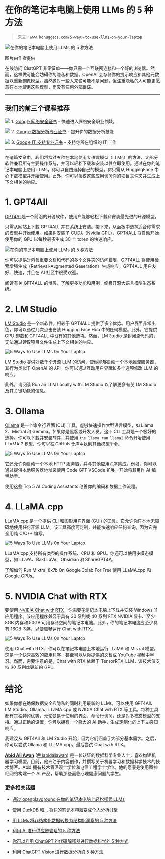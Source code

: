 # 在你的笔记本电脑上使用 LLMs 的 5 种方法

> 原文：[`www.kdnuggets.com/5-ways-to-use-llms-on-your-laptop`](https://www.kdnuggets.com/5-ways-to-use-llms-on-your-laptop)

![在你的笔记本电脑上使用 LLMs 的 5 种方法](img/959531228a0af4fd6fcf399f422784d8.png)

图片由作者提供

在线访问 ChatGPT 非常简单——你只需一个互联网连接和一个好的浏览器。然而，这样做可能会妨碍你的隐私和数据。OpenAI 会存储你的提示响应和其他元数据以重新训练模型。虽然这对一些人来说可能不是问题，但注重隐私的人可能更愿意在本地使用这些模型，而没有任何外部跟踪。

* * *

## 我们的前三个课程推荐

![](img/0244c01ba9267c002ef39d4907e0b8fb.png) 1\. [Google 网络安全证书](https://www.kdnuggets.com/google-cybersecurity) - 快速进入网络安全职业领域。

![](img/e225c49c3c91745821c8c0368bf04711.png) 2\. [Google 数据分析专业证书](https://www.kdnuggets.com/google-data-analytics) - 提升你的数据分析技能

![](img/0244c01ba9267c002ef39d4907e0b8fb.png) 3\. [Google IT 支持专业证书](https://www.kdnuggets.com/google-itsupport) - 支持你所在组织的 IT 工作

* * *

在这篇文章中，我们将探讨五种在本地使用大语言模型（LLMs）的方法。大部分软件兼容所有主要操作系统，并可以轻松下载和安装以供立即使用。通过在你的笔记本电脑上使用 LLMs，你可以自由选择自己的模型。你只需从 HuggingFace 中心下载模型并开始使用。此外，你可以授权这些应用访问你的项目文件夹并生成上下文相关的响应。

# 1\. GPT4All

[GPT4All](https://gpt4all.io/index.html)是一个前沿的开源软件，使用户能够轻松下载和安装最先进的开源模型。

只需从网站上下载 GPT4ALL 并在系统上安装。接下来，从面板中选择适合你需求的模型并开始使用。如果你安装了 CUDA（Nvidia GPU），GPT4ALL 将自动开始使用你的 GPU 以每秒最多生成 30 个 token 的快速响应。

![在你的笔记本电脑上使用 LLMs 的 5 种方法](img/c68d67ddd46c9442bee98a695cfe0c78.png)

你可以提供对包含重要文档和代码的多个文件夹的访问权限，GPT4ALL 将使用检索增强生成（Retrieval-Augmented Generation）生成响应。GPT4ALL 用户友好、快速，并且在 AI 社区中很受欢迎。

阅读有关 GPT4ALL 的博客，了解更多功能和用例：终极开源大语言模型生态系统。

# 2\. LM Studio

[LM Studio](https://lmstudio.ai/) 是一个新软件，相较于 GPT4ALL 提供了多个优势。用户界面非常出色，你可以通过几次点击安装 Hugging Face Hub 中的任何模型。此外，它提供 GPU 卸载和 GPT4ALL 中没有的其他选项。然而，LM Studio 是封闭源代码的，无法通过读取项目文件生成上下文相关的响应。

![5 Ways To Use LLMs On Your Laptop](img/4f5f0c4245979ed4d3f59ee7f7e28f52.png)

LM Studio 提供对数千个开源 LLM 的访问，使你能够启动一个本地推理服务器，其行为类似于 OpenAI 的 API。你可以通过互动用户界面和多个选项修改 LLM 的响应。

此外，请阅读 Run an LLM Locally with LM Studio 以了解更多有关 LM Studio 及其关键功能的信息。

# 3\. Ollama

[Ollama](https://github.com/ollama/ollama) 是一个命令行界面 (CLI) 工具，能够快速操作大型语言模型，如 Llama 2、Mistral 和 Gemma。如果你是黑客或开发人员，这个 CLI 工具是一个极好的选择。你可以下载并安装软件，并使用 `the llama run llama2` 命令开始使用 LLaMA 2 模型。你可以在 GitHub 仓库中找到其他模型命令。

![5 Ways To Use LLMs On Your Laptop](img/33c8e965b3f5c20325e58d9f9749d31c.png)

它还允许你启动一个本地 HTTP 服务器，并与其他应用程序集成。例如，你可以通过提供本地服务器地址来使用 Code GPT VSCode 扩展，开始将其用作 AI 编程助手。

使用这些 Top 5 AI Coding Assistants 改善你的编码和数据工作流程。

# 4\. LLaMA.cpp

[LLaMA.cpp](https://github.com/ggerganov/llama.cpp) 是一个提供 CLI 和图形用户界面 (GUI) 的工具。它允许你在本地无障碍地使用任何开源 LLM。该工具高度可定制，并能快速响应任何查询，因为它完全用纯 C/C++ 编写。

![5 Ways To Use LLMs On Your Laptop](img/e9ff13b2925d46e2dde511a831ca7d36.png)

LLaMA.cpp 支持所有类型的操作系统、CPU 和 GPU。你还可以使用多模态模型，如 LLaVA、BakLLaVA、Obsidian 和 ShareGPT4V。

了解如何 Run Mixtral 8x7b On Google Colab For Free 使用 LLaMA.cpp 和 Google GPUs。

# 5\. NVIDIA Chat with RTX

要使用 [NVIDIA Chat with RTX](https://www.nvidia.com/en-us/ai-on-rtx/chat-with-rtx-generative-ai/)，你需要在笔记本电脑上下载并安装 Windows 11 应用程序。该应用程序兼容于具有 30 系列或 40 系列 RTX NVIDIA 显卡、至少 8GB 内存和 50GB 可用存储空间的笔记本电脑。此外，你的笔记本电脑应至少具有 16GB 内存，以便顺畅运行 Chat with RTX。

![5 Ways To Use LLMs On Your Laptop](img/62b35ec13c71bd6451ed392e51013cb6.png)

使用 Chat with RTX，你可以在笔记本电脑上本地运行 LLaMA 和 Mistral 模型。这是一个快速高效的应用程序，甚至可以从你提供的文档或 YouTube 视频中学习。然而，需要注意的是，Chat with RTX 依赖于 TensorRTX-LLM，该技术仅支持 30 系列或更新的 GPU。

# 结论

如果你想在确保数据安全和隐私的同时利用最新的 LLMs，可以使用 GPT4All、LM Studio、Ollama、LLaMA.cpp 或 NVIDIA Chat with RTX 等工具。每种工具都有其独特的优势，无论是易于使用的界面、命令行访问，还是对多模态模型的支持。通过正确的设置，你可以拥有一个强大的 AI 助手，生成定制化的上下文感知响应。

我建议从 GPT4All 和 LM Studio 开始，因为它们涵盖了大部分基本需求。之后，你可以尝试 Ollama 和 LLaMA.cpp，最后尝试 Chat with RTX。

[](https://www.polywork.com/kingabzpro)****[Abid Ali Awan](https://www.polywork.com/kingabzpro)**** ([@1abidaliawan](https://www.linkedin.com/in/1abidaliawan)) 是一位认证的数据科学专业人士，喜欢构建机器学习模型。目前，他专注于内容创作，并撰写关于机器学习和数据科学技术的技术博客。Abid 拥有技术管理硕士学位和电信工程学士学位。他的愿景是使用图神经网络构建一个 AI 产品，帮助那些面临心理健康问题的学生。

### 更多相关话题

+   [通过 openplayground 在你的笔记本电脑上轻松探索 LLMs](https://www.kdnuggets.com/2023/04/explore-llms-easily-laptop-openplayground.html)

+   [使用 DuckDB 和… 将你的笔记本电脑变成个人分析引擎](https://www.kdnuggets.com/turn-your-laptop-into-a-personal-analytics-engine-with-duckdb-and-motherduck)

+   [用 LLMs 将非结构化数据转换为结构化洞察的 5 种方法](https://www.kdnuggets.com/5-ways-of-converting-unstructured-data-into-structured-insights-with-llms)

+   [利用 AI 进行供应链管理的 5 种方法](https://www.kdnuggets.com/2022/02/5-ways-ai-supply-chain-management.html)

+   [你可以利用 ChatGPT 的代码解释器进行数据科学的 5 种方式](https://www.kdnuggets.com/2023/08/5-ways-chatgpt-code-interpreter-data-science.html)

+   [利用 ChatGPT Vision 进行数据分析的 5 种方法](https://www.kdnuggets.com/5-ways-you-can-use-chatgpt-vision-for-data-analysis)
